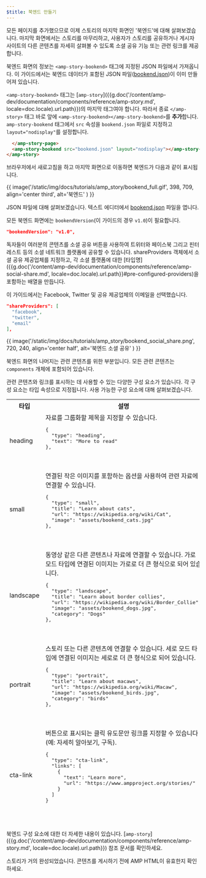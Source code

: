 ```yaml
---
$title: 북엔드 만들기
---
```


모든 페이지를 추가했으므로 이제 스토리의 마지막 화면인 '북엔드'에 대해 살펴보겠습니다.  마지막 화면에서는 스토리를 마무리하고, 사용자가 스토리를 공유하거나 게시자 사이트의 다른 콘텐츠를 자세히 살펴볼 수 있도록 소셜 공유 기능 또는 관련 링크를 제공합니다.

북엔드 화면의 정보는 `<amp-story-bookend>` 태그에 지정된 JSON 파일에서 가져옵니다. 이 가이드에서는 북엔드 데이터가 포함된 JSON 파일([bookend.json](https://github.com/ampproject/docs/blob/master/tutorial_source/amp-pets-story/bookend.json))이 이미 만들어져 있습니다.

`<amp-story-bookend>` 태그는 [`amp-story`]({{g.doc('/content/amp-dev/documentation/components/reference/amp-story.md', locale=doc.locale).url.path}})의 마지막 태그여야 합니다. 따라서 종료 `</amp-story>` 태그 바로 앞에 `<amp-story-bookend></amp-story-bookend>`를 **추가**합니다.  `amp-story-bookend` 태그에서 `src` 속성을 `bookend.json` 파일로 지정하고 `layout="nodisplay"`를 설정합니다.

```html hl_lines="2"
  </amp-story-page>
  <amp-story-bookend src="bookend.json" layout="nodisplay"></amp-story-bookend>
</amp-story>
```

브라우저에서 새로고침을 하고 마지막 화면으로 이동하면 북엔드가 다음과 같이 표시됩니다.

{{ image('/static/img/docs/tutorials/amp_story/bookend_full.gif', 398, 709, align='center third', alt='북엔드' ) }}

JSON 파일에 대해 살펴보겠습니다.  텍스트 에디터에서 [bookend.json](https://github.com/ampproject/docs/blob/master/tutorial_source/amp-pets-story/bookend.json) 파일을 엽니다.

모든 북엔드 화면에는 `bookendVersion`(이 가이드의 경우 `v1.0`)이 필요합니다.

```json
"bookendVersion": "v1.0",
```

독자들이 여러분의 콘텐츠를 소셜 공유 버튼을 사용하여 트위터와 페이스북 그리고 핀터레스트 등의 소셜 네트워크 플랫폼에 공유할 수 있습니다. shareProviders 객체에서 소셜 공유 제공업체를 지정하고, 각 소셜 플랫폼에 대한 [타입명]({{g.doc('/content/amp-dev/documentation/components/reference/amp-social-share.md', locale=doc.locale).url.path}}#pre-configured-providers)을 포함하는 배열을 만듭니다.

이 가이드에서는 Facebook, Twitter 및 공유 제공업체의 이메일을 선택했습니다.

```json
"shareProviders": [
  "facebook",
  "twitter",
  "email"
],
```

{{ image('/static/img/docs/tutorials/amp_story/bookend_social_share.png', 720, 240, align='center half', alt='북엔드 소셜 공유' ) }}

북엔드 화면의 나머지는 관련 콘텐츠를 위한 부분입니다.  모든 관련 콘텐츠는 `components` 개체에 포함되어 있습니다.

관련 콘텐츠와 링크를 표시하는 데 사용할 수 있는 다양한 구성 요소가 있습니다. 각 구성 요소는 타입 속성으로 지정됩니다. 사용 가능한 구성 요소에 대해 살펴보겠습니다.

<table>
<thead>
<tr>
  <th width="20%">타입</th>
  <th>설명</th>
</tr>
<tr>
  <td>heading</td>
  <td>자료를 그룹화할 제목을 지정할 수 있습니다.
<pre class="nopreline">
{
  "type": "heading",
  "text": "More to read"
},
</pre>
  <br>
  <figure class="alignment-wrapper half">
    <amp-img src="/static/img/docs/tutorials/amp_story/bookend_heading.png" width="720" height="140" layout="responsive" alt="북엔드 제목"></amp-img>
  </figure>
  </td>
</tr>
<tr>
  <td>small</td>
  <td>연결된 작은 이미지를 포함하는 옵션을 사용하여 관련 자료에 연결할 수 있습니다.
<pre class="nopreline">
{
  "type": "small",
  "title": "Learn about cats",
  "url": "https://wikipedia.org/wiki/Cat",
  "image": "assets/bookend_cats.jpg"
},
</pre>
  <br>
  <figure class="alignment-wrapper half">
    <amp-img src="/static/img/docs/tutorials/amp_story/bookend_small.png" width="720" height="267" layout="responsive" alt="북엔드 작은 자료"></amp-img>
  </figure>
</td>
</tr>
<tr>
  <td>landscape</td>
  <td>동영상 같은 다른 콘텐츠나 자료에 연결할 수 있습니다. 가로 모드 타입에 연결된 이미지는 가로로 더 큰 형식으로 되어 있습니다.
<pre class="nopreline">
{
  "type": "landscape",
  "title": "Learn about border collies",
  "url": "https://wikipedia.org/wiki/Border_Collie",
  "image": "assets/bookend_dogs.jpg",
  "category": "Dogs"
},
</pre>
  <br>
  <figure class="alignment-wrapper half">
    <amp-img src="/static/img/docs/tutorials/amp_story/bookend_landscape.png" width="720" height="647" layout="responsive" alt="북엔드 가로 모드 자료"></amp-img>
  </figure>
  </td>
</tr>
<tr>
  <td>portrait</td>
  <td>스토리 또는 다른 콘텐츠에 연결할 수 있습니다.  세로 모드 타입에 연결된 이미지는 세로로 더 큰 형식으로 되어 있습니다.
<pre class="nopreline">
{
  "type": "portrait",
  "title": "Learn about macaws",
  "url": "https://wikipedia.org/wiki/Macaw",
  "image": "assets/bookend_birds.jpg",
  "category": "birds"
},
</pre>
  <br>
  <figure class="alignment-wrapper half">
    <amp-img src="/static/img/docs/tutorials/amp_story/bookend_portrait.png" width="720" height="1018" layout="responsive" alt="북엔드 세로 모드 자료"></amp-img>
  </figure>
  </td>
</tr>
<tr>
  <td>cta-link</td>
  <td>버튼으로 표시되는 클릭 유도문안 링크를 지정할 수 있습니다(예: 자세히 알아보기, 구독).
<pre class="nopreline">
{
  "type": "cta-link",
  "links": [
    {
      "text": "Learn more",
      "url": "https://www.ampproject.org/stories/"
    }
  ]
}
</pre>
  <br>
  <figure class="alignment-wrapper half">
    <amp-img src="/static/img/docs/tutorials/amp_story/bookend_cta.png" width="720" height="137" layout="responsive" alt="북엔드 cta"></amp-img>
  </figure>
  </td>
</tr>
</thead>
<tbody>
</tbody>
</table>

북엔드 구성 요소에 대한 더 자세한 내용이 있습니다. [`amp-story`]({{g.doc('/content/amp-dev/documentation/components/reference/amp-story.md', locale=doc.locale).url.path}}) 참조 문서를 확인하세요.

스토리가 거의 완성되었습니다.  콘텐츠를 게시하기 전에 AMP HTML이 유효한지 확인하세요.
